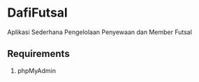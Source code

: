 # DafiFutsal
Aplikasi Sederhana Pengelolaan Penyewaan dan Member Futsal

<h2>Requirements</h2>
<ol>
<li>phpMyAdmin
</ol>
